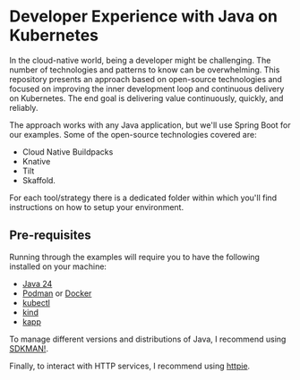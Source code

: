# Developer Experience with Java on Kubernetes

In the cloud-native world, being a developer might be challenging. The number of technologies and patterns to know can be overwhelming. This repository presents an approach based on open-source technologies and focused on improving the inner development loop and continuous delivery on Kubernetes. The end goal is delivering value continuously, quickly, and reliably.

The approach works with any Java application, but we'll use Spring Boot for our examples. Some of the open-source technologies covered are:

* Cloud Native Buildpacks
* Knative
* Tilt
* Skaffold.

For each tool/strategy there is a dedicated folder within which you'll find instructions on how to setup your environment.

## Pre-requisites

Running through the examples will require you to have the following installed on your machine:

* [Java 24](https://adoptium.net/en-GB/temurin/releases)
* [Podman](https://podman-desktop.io) or [Docker](https://www.docker.com)
* [kubectl](https://kubectl.docs.kubernetes.io)
* [kind](https://kind.sigs.k8s.io/docs/user/quick-start/#installation)
* [kapp](https://carvel.dev/kapp/docs/latest/install)

To manage different versions and distributions of Java, I recommend using [SDKMAN!](https://sdkman.io).

Finally, to interact with HTTP services, I recommend using [httpie](https://httpie.io).

